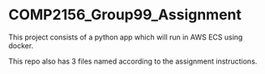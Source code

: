 # COMP2156_Group99_Assignment

This project consists of a python app which will run in AWS ECS using docker.

This repo also has 3 files named according to the assignment instructions.
